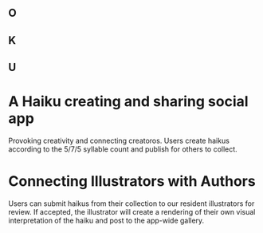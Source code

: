 ## O
## K
## U


# A Haiku creating and sharing social app
Provoking creativity and connecting creatoros. Users create haikus according to the 5/7/5 syllable count and publish for others to collect. 

# Connecting Illustrators with Authors
Users can submit haikus from their collection to our resident illustrators for review. If accepted, the illustrator will create a rendering of their own visual interpretation of the haiku and post to the app-wide gallery.
